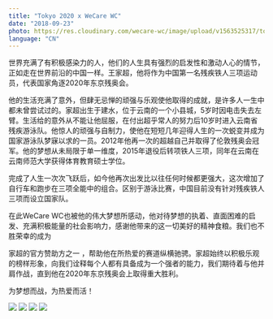 ```yaml
---
title: "Tokyo 2020 x WeCare WC"
date: "2018-09-23"
photo: https://res.cloudinary.com/wecare-wc/image/upload/v1563525317/tokyo2020-wecarewc/tokyo-2020-3.jpg
language: "CN"
---
```


世界充满了有积极感染力的人，他们的人生具有强烈的启发性和激动人心的情节，正如走在世界前沿的中国一样。王家超，他将作为中国第一名残疾铁人三项运动员，代表国家角逐2020年东京残奥会。

他的生活充满了意外，但肆无忌惮的顽强与乐观使他取得的成就，是许多人一生中都未曾尝试过的。家超出生于建水，位于云南的一个小县城，5岁时因电击失去左臂。生活给的意外从不能让他屈服，在付出超乎常人的努力后10岁时进入云南省残疾游泳队。他惊人的顽强与自制力，使他在短短几年迎得人生的一次蜕变并成为国家游泳队梦寐以求的一员。2012年他再一次的超越自己并取得了伦敦残奥会冠军。他的梦想从未局限于单一维度，2015年退役后转项铁人三项，同年在云南在云南师范大学获得体育教育硕士学位。

完成了人生一次次飞跃后，如今他再次出发比以往任何时候都更强大，这次增加了自行车和跑步在三项全能中的组合。区别于游泳比赛，中国目前没有针对残疾铁人三项而设立国家队。

在此WeCare WC也被他的伟大梦想所感动，他对待梦想的执着、直面困难的启发、充满积极能量的社会影响力，感谢他带来的这一切美好的精神食粮。我们也不胜荣幸的成为

家超的官方赞助方之一 ，帮助他在所热爱的赛道纵横驰骋。家超始终以积极乐观的榜样形象，向我们诠释每个人都有具备成为一个强者的能力，我们期待着与他并肩作战，直到他在2020年东京残奥会上取得重大胜利。

为梦想而战，为热爱而活！

![](https://res.cloudinary.com/wecare-wc/image/upload/v1563525317/tokyo2020-wecarewc/tokyo-2020-5.jpg)
![](https://res.cloudinary.com/wecare-wc/image/upload/v1563525317/tokyo2020-wecarewc/tokyo-2020-4.jpg)
![](https://res.cloudinary.com/wecare-wc/image/upload/v1563525317/tokyo2020-wecarewc/tokyo-2020-2.jpg)
![](https://res.cloudinary.com/wecare-wc/image/upload/v1563525317/tokyo2020-wecarewc/tokyo-2020-1.jpg)


